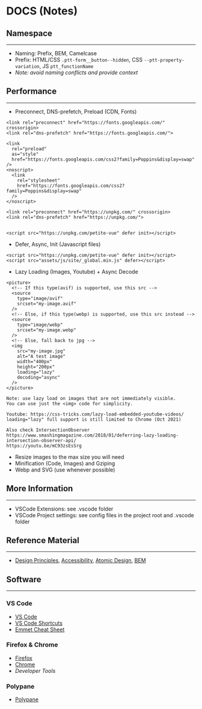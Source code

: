# DOCS (Notes)

## Namespace

---

- Naming: Prefix, BEM, Camelcase
- Prefix: HTML/CSS `.ptt-form__button--hidden`, CSS `--ptt-property-variation`, JS `ptt_functionName`
- _Note: avoid naming conflicts and provide context_

## Performance

---

- Preconnect, DNS-prefetch, Preload (CDN, Fonts)

```
<link rel="preconnect" href="https://fonts.googleapis.com/" crossorigin>
<link rel="dns-prefetch" href="https://fonts.googleapis.com/">

<link
  rel="preload"
  as="style"
  href="https://fonts.googleapis.com/css2?family=Poppins&display=swap"
/>
<noscript>
  <link
    rel="stylesheet"
    href="https://fonts.googleapis.com/css2?family=Poppins&display=swap"
  />
</noscript>
```

```
<link rel="preconnect" href="https://unpkg.com/" crossorigin>
<link rel="dns-prefetch" href="https://unpkg.com/">


<script src="https://unpkg.com/petite-vue" defer init></script>
```

- Defer, Async, Init (Javascript files)

```
<script src="https://unpkg.com/petite-vue" defer init></script>
<script src="assets/js/site/_global.min.js" defer></script>
```

- Lazy Loading (Images, Youtube) + Async Decode

```
<picture>
  <!-- If this type(avif) is supported, use this src -->
  <source
    type="image/avif"
    srcset="my-image.avif"
  />
  <!-- Else, if this type(webp) is supported, use this src instead -->
  <source
    type="image/webp"
    srcset="my-image.webp"
  />
  <!-- Else, fall back to jpg -->
  <img
    src="my-image.jpg"
    alt="A test image"
    width="400px"
    height="200px"
    loading="lazy"
    decoding="async"
  />
</picture>

Note: use lazy load on images that are not immediately visible.
You can use just the <img> code for simplicity.

Youtube: https://css-tricks.com/lazy-load-embedded-youtube-videos/
loading="lazy" full support is still limited to Chrome (Oct 2021)

Also check IntersectionObserver
https://www.smashingmagazine.com/2018/01/deferring-lazy-loading-intersection-observer-api/
https://youtu.be/mC93zsEsSrg
```

- Resize images to the max size you will need
- Minification (Code, Images) and Gziping
- Webp and SVG (use whenever possible)

## More Information

---

- VSCode Extensions: see .vscode folder
- VSCode Project settings: see config files in the project root and .vscode folder

## Reference Material

---

- [Design Principles](https://principles.adactio.com/), [Accessibility](https://web.dev/learn/accessibility/), [Atomic Design](https://atomicdesign.bradfrost.com/), [BEM](http://getbem.com)

## Software

---

### VS Code

- [VS Code](https://code.visualstudio.com/)
- [VS Code Shortcuts](https://code.visualstudio.com/shortcuts/keyboard-shortcuts-macos.pdf)
- [Emmet Cheat Sheet](https://docs.emmet.io/cheat-sheet/)

### Firefox & Chrome

- [Firefox](https://www.mozilla.org/en-US/firefox/new/)
- [Chrome](https://www.google.com/chrome/)
- _Developer Tools_

### Polypane

- [Polypane](https://polypane.app/)
